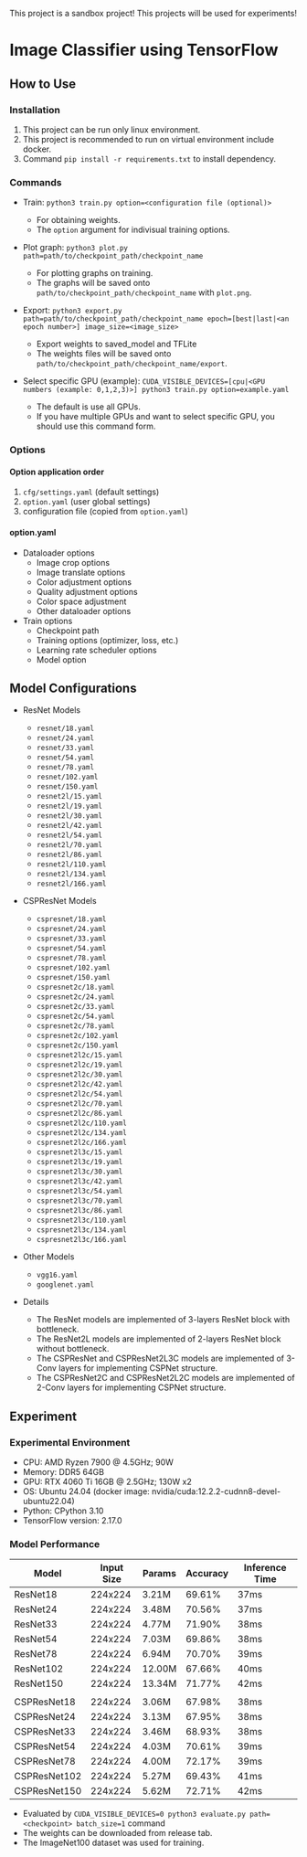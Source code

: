 This project is a sandbox project! This projects will be used for experiments!

# Image Classifier using TensorFlow
## How to Use
### Installation
1. This project can be run only linux environment.
2. This project is recommended to run on virtual environment include docker.
3. Command `pip install -r requirements.txt` to install dependency.

### Commands
* Train: `python3 train.py option=<configuration file (optional)>`
  - For obtaining weights.
  - The `option` argument for indivisual training options.

* Plot graph: `python3 plot.py path=path/to/checkpoint_path/checkpoint_name`
  - For plotting graphs on training.
  - The graphs will be saved onto `path/to/checkpoint_path/checkpoint_name` with `plot.png`.

* Export: `python3 export.py path=path/to/checkpoint_path/checkpoint_name epoch=[best|last|<an epoch number>] image_size=<image_size>`
  - Export weights to saved_model and TFLite
  - The weights files will be saved onto `path/to/checkpoint_path/checkpoint_name/export`.

* Select specific GPU (example): `CUDA_VISIBLE_DEVICES=[cpu|<GPU numbers (example: 0,1,2,3)>] python3 train.py option=example.yaml`
  - The default is use all GPUs.
  - If you have multiple GPUs and want to select specific GPU, you should use this command form.

### Options
#### Option application order
1. `cfg/settings.yaml` (default settings)
2. `option.yaml` (user global settings)
3. configuration file (copied from `option.yaml`)

#### option.yaml
* Dataloader options
  - Image crop options
  - Image translate options
  - Color adjustment options
  - Quality adjustment options
  - Color space adjustment
  - Other dataloader options
* Train options
  - Checkpoint path
  - Training options (optimizer, loss, etc.)
  - Learning rate scheduler options
  - Model option

## Model Configurations
* ResNet Models
  - `resnet/18.yaml`
  - `resnet/24.yaml`
  - `resnet/33.yaml`
  - `resnet/54.yaml`
  - `resnet/78.yaml`
  - `resnet/102.yaml`
  - `resnet/150.yaml`
  - `resnet2l/15.yaml`
  - `resnet2l/19.yaml`
  - `resnet2l/30.yaml`
  - `resnet2l/42.yaml`
  - `resnet2l/54.yaml`
  - `resnet2l/70.yaml`
  - `resnet2l/86.yaml`
  - `resnet2l/110.yaml`
  - `resnet2l/134.yaml`
  - `resnet2l/166.yaml`

* CSPResNet Models
  - `cspresnet/18.yaml`
  - `cspresnet/24.yaml`
  - `cspresnet/33.yaml`
  - `cspresnet/54.yaml`
  - `cspresnet/78.yaml`
  - `cspresnet/102.yaml`
  - `cspresnet/150.yaml`
  - `cspresnet2c/18.yaml`
  - `cspresnet2c/24.yaml`
  - `cspresnet2c/33.yaml`
  - `cspresnet2c/54.yaml`
  - `cspresnet2c/78.yaml`
  - `cspresnet2c/102.yaml`
  - `cspresnet2c/150.yaml`
  - `cspresnet2l2c/15.yaml`
  - `cspresnet2l2c/19.yaml`
  - `cspresnet2l2c/30.yaml`
  - `cspresnet2l2c/42.yaml`
  - `cspresnet2l2c/54.yaml`
  - `cspresnet2l2c/70.yaml`
  - `cspresnet2l2c/86.yaml`
  - `cspresnet2l2c/110.yaml`
  - `cspresnet2l2c/134.yaml`
  - `cspresnet2l2c/166.yaml`
  - `cspresnet2l3c/15.yaml`
  - `cspresnet2l3c/19.yaml`
  - `cspresnet2l3c/30.yaml`
  - `cspresnet2l3c/42.yaml`
  - `cspresnet2l3c/54.yaml`
  - `cspresnet2l3c/70.yaml`
  - `cspresnet2l3c/86.yaml`
  - `cspresnet2l3c/110.yaml`
  - `cspresnet2l3c/134.yaml`
  - `cspresnet2l3c/166.yaml`

* Other Models
  - `vgg16.yaml`
  - `googlenet.yaml`

* Details
  - The ResNet models are implemented of 3-layers ResNet block with bottleneck.
  - The ResNet2L models are implemented of 2-layers ResNet block without bottleneck.
  - The CSPResNet and CSPResNet2L3C models are implemented of 3-Conv layers for implementing CSPNet structure.
  - The CSPResNet2C and CSPResNet2L2C models are implemented of 2-Conv layers for implementing CSPNet structure.

## Experiment
### Experimental Environment
* CPU: AMD Ryzen 7900 @ 4.5GHz; 90W
* Memory: DDR5 64GB
* GPU: RTX 4060 Ti 16GB @ 2.5GHz; 130W x2
* OS: Ubuntu 24.04 (docker image: nvidia/cuda:12.2.2-cudnn8-devel-ubuntu22.04)
* Python: CPython 3.10
* TensorFlow version: 2.17.0

### Model Performance

| Model        | Input Size | Params    | Accuracy    | Inference Time    |
|--------------|------------|-----------|-------------|-------------------|
| ResNet18     | 224x224    | 3.21M     | 69.61%      | 37ms              |
| ResNet24     | 224x224    | 3.48M     | 70.56%      | 37ms              |
| ResNet33     | 224x224    | 4.77M     | 71.90%      | 38ms              |
| ResNet54     | 224x224    | 7.03M     | 69.86%      | 38ms              |
| ResNet78     | 224x224    | 6.94M     | 70.70%      | 39ms              |
| ResNet102    | 224x224    | 12.00M    | 67.66%      | 40ms              |
| ResNet150    | 224x224    | 13.34M    | 71.77%      | 42ms              |
|              |            |           |             |                   |
| CSPResNet18  | 224x224    | 3.06M     | 67.98%      | 38ms              |
| CSPResNet24  | 224x224    | 3.13M     | 67.95%      | 38ms              |
| CSPResNet33  | 224x224    | 3.46M     | 68.93%      | 38ms              |
| CSPResNet54  | 224x224    | 4.03M     | 70.61%      | 39ms              |
| CSPResNet78  | 224x224    | 4.00M     | 72.17%      | 39ms              |
| CSPResNet102 | 224x224    | 5.27M     | 69.43%      | 41ms              |
| CSPResNet150 | 224x224    | 5.62M     | 72.71%      | 42ms              |

* Evaluated by `CUDA_VISIBLE_DEVICES=0 python3 evaluate.py path=<checkpoint> batch_size=1` command
* The weights can be downloaded from release tab.
* The ImageNet100 dataset was used for training.
